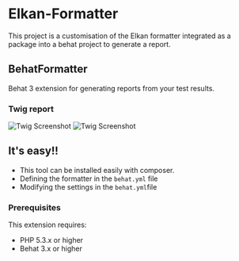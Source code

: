 # Elkan-Formatter
This project is a customisation of the Elkan formatter integrated as a package into a behat project to generate a report.

## BehatFormatter

Behat 3 extension for generating reports from your test results.

### Twig report

![Twig Screenshot](https://github.com/hodehoujolive/Elkan-Formatter/blob/main/1report.png)
![Twig Screenshot](https://github.com/hodehoujolive/Elkan-Formatter/blob/main/2report.png)

## It's easy!!

* This tool can be installed easily with composer.
* Defining the formatter in the `behat.yml` file
* Modifying the settings in the `behat.yml`file

### Prerequisites

This extension requires:

* PHP 5.3.x or higher
* Behat 3.x or higher

